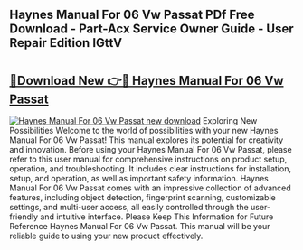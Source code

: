 ## Haynes Manual For 06 Vw Passat PDf Free Download - Part-Acx Service Owner Guide - User Repair Edition IGttV

# <h2><a href="http://bc87650.oget.top/?id=Haynes+Manual+For+06+Vw+Passat">🔗Download New 👉🔴 Haynes Manual For 06 Vw Passat</a></h2>

[![Haynes Manual For 06 Vw Passat new download](https://i.imgur.com/5g1atiW.png)](http://bc87650.oget.top/?id=Haynes+Manual+For+06+Vw+Passat)
Exploring New Possibilities Welcome to the world of possibilities with your new Haynes Manual For 06 Vw Passat! This manual explores its potential for creativity and innovation. Before using your Haynes Manual For 06 Vw Passat, please refer to this user manual for comprehensive instructions on product setup, operation, and troubleshooting. It includes clear instructions for installation, setup, and operation, as well as important safety information. Haynes Manual For 06 Vw Passat comes with an impressive collection of advanced features, including object detection, fingerprint scanning, customizable settings, and multi-user access, all easily controlled through the user-friendly and intuitive interface. Please Keep This Information for Future Reference Haynes Manual For 06 Vw Passat. This manual will be your reliable guide to using your new product effectively.
